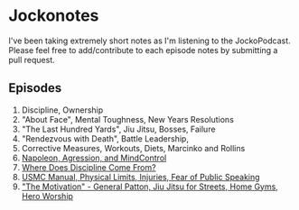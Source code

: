 # Jockonotes

I've been taking extremely short notes as I'm listening to the JockoPodcast. Please feel free to add/contribute to each episode notes by submitting a pull request.


## Episodes

1. Discipline, Ownership
2. "About Face", Mental Toughness, New Years Resolutions
3. "The Last Hundred Yards", Jiu Jitsu, Bosses, Failure
4. "Rendezvous with Death", Battle Leadership, 
5. Corrective Measures, Workouts, Diets, Marcinko and Rollins
6. [Napoleon, Agression, and MindControl](6-Napoleon-Agression-MindControl.md)
7. [Where Does Discipline Come From?](7-Where-Does-Dicipline-Come-From.md)
8. [USMC Manual, Physical Limits, Injuries, Fear of Public Speaking](8-USMC-Manual.md)
9. ["The Motivation" - General Patton, Jiu Jitsu for Streets, Home Gyms, Hero Worship](9-The-Motivation)